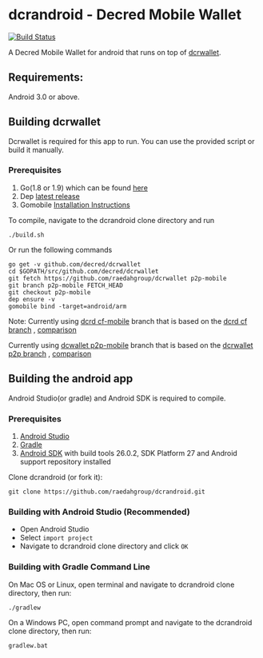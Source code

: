 # dcrandroid - Decred Mobile Wallet
[![Build Status](https://travis-ci.org/raedahgroup/dcrandroid.svg?branch=master)](https://travis-ci.org/raedahgroup/dcrandroid)

A Decred Mobile Wallet for android that runs on top of [dcrwallet](https://github.com/decred/dcrwallet).

## Requirements:
Android 3.0 or above.

## Building dcrwallet
Dcrwallet is required for this app to run. You can use the provided script or build it manually.

### Prerequisites
1. Go(1.8 or 1.9) which can be found [here](http://golang.org/doc/install)
2. Dep [latest release](https://github.com/golang/dep/releases)
3. Gomobile [Installation Instructions](https://github.com/golang/go/wiki/Mobile#tools)

To compile, navigate to the dcrandroid clone directory and run
    
    ./build.sh
Or run the following commands

    go get -v github.com/decred/dcrwallet
    cd $GOPATH/src/github.com/decred/dcrwallet
    git fetch https://github.com/raedahgroup/dcrwallet p2p-mobile
    git branch p2p-mobile FETCH_HEAD
    git checkout p2p-mobile
    dep ensure -v
    gomobile bind -target=android/arm

Note: Currently using [dcrd cf-mobile](https://github.com/raedahgroup/dcrd/tree/cf-mobile) branch that is based on the [dcrd cf branch](https://github.com/jrick/btcd/tree/cf) , [comparison](https://github.com/raedahgroup/dcrd/compare/cf...cf-mobile)

Currently using [dcwallet p2p-mobile](https://github.com/raedahgroup/dcrwallet/tree/p2p-mobile) branch that is based on the [dcrwallet p2p branch](https://github.com/jrick/btcwallet/tree/p2p)  , [comparison](https://github.com/raedahgroup/dcrwallet/compare/p2p...p2p-mobile)

## Building the android app
Android Studio(or gradle) and Android SDK is required to compile.

### Prerequisites
1. [Android Studio](https://developer.android.com/studio/index.html)
1. [Gradle](https://docs.gradle.org/current/userguide/installation.html)
2. [Android SDK](https://developer.android.com/sdk/download.html) with build tools 26.0.2, SDK Platform 27 and Android support repository installed

Clone dcrandroid (or fork it):

    git clone https://github.com/raedahgroup/dcrandroid.git

### Building with Android Studio (Recommended)
* Open Android Studio
* Select `import project`
* Navigate to dcrandroid clone directory and click `OK`
### Building with Gradle Command Line
On Mac OS or Linux, open terminal and navigate to dcrandroid clone directory, then run:

    ./gradlew
On a Windows PC, open command prompt and navigate to the dcrandroid clone directory, then run:
    
    gradlew.bat
